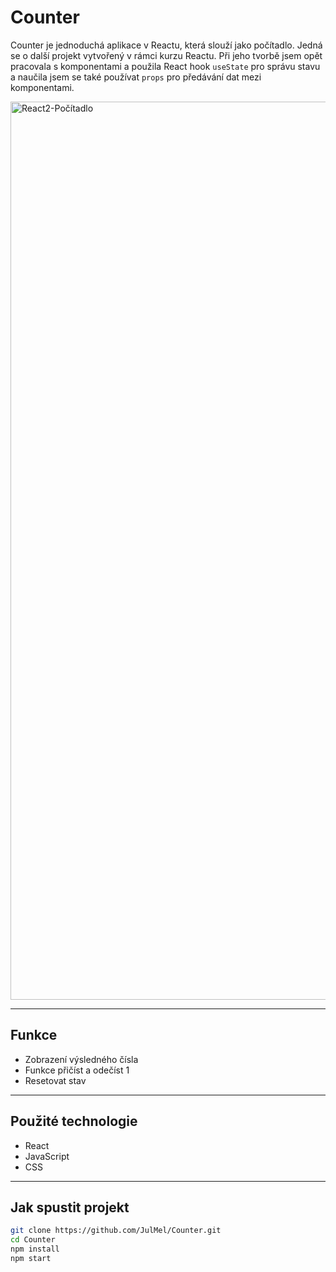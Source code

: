 # Counter

Counter je jednoduchá aplikace v Reactu, která slouží jako počítadlo. Jedná se o další projekt vytvořený v rámci kurzu Reactu.
Při jeho tvorbě jsem opět pracovala s komponentami a použila React hook `useState` pro správu stavu a naučila jsem se také používat `props` pro předávání dat mezi komponentami.

<img width="1437" alt="React2-Počítadlo" src="https://github.com/user-attachments/assets/2ed630d1-45b5-4d65-89a8-1447eafd74f6" />

---

## Funkce
- Zobrazení výsledného čísla
- Funkce přičíst a odečíst 1
- Resetovat stav

---

## Použité technologie
- React
- JavaScript
- CSS

---

## Jak spustit projekt

```bash
git clone https://github.com/JulMel/Counter.git
cd Counter
npm install
npm start

```
